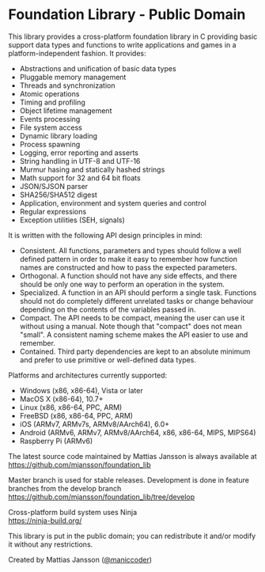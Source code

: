 # Foundation Library  -  Public Domain

This library provides a cross-platform foundation library in C providing basic support data types and
functions to write applications and games in a platform-independent fashion. It provides:

* Abstractions and unification of basic data types
* Pluggable memory management
* Threads and synchronization
* Atomic operations
* Timing and profiling
* Object lifetime management
* Events processing
* File system access
* Dynamic library loading
* Process spawning
* Logging, error reporting and asserts
* String handling in UTF-8 and UTF-16
* Murmur hasing and statically hashed strings
* Math support for 32 and 64 bit floats
* JSON/SJSON parser
* SHA256/SHA512 digest
* Application, environment and system queries and control
* Regular expressions
* Exception utilities (SEH, signals)

It is written with the following API design principles in mind:

* Consistent. All functions, parameters and types should follow a well defined pattern in order to make it easy to remember how function names are constructed and how to pass the expected parameters.
* Orthogonal. A function should not have any side effects, and there should be only one way to perform an operation in the system.
* Specialized. A function in an API should perform a single task. Functions should not do completely different unrelated tasks or change behaviour depending on the contents of the variables passed in.
* Compact. The API needs to be compact, meaning the user can use it without using a manual. Note though that "compact" does not mean "small". A consistent naming scheme makes the API easier to use and remember.
* Contained. Third party dependencies are kept to an absolute minimum and prefer to use primitive or well-defined data types.

Platforms and architectures currently supported:

* Windows (x86, x86-64), Vista or later
* MacOS X (x86-64), 10.7+
* Linux (x86, x86-64, PPC, ARM)
* FreeBSD (x86, x86-64, PPC, ARM)
* iOS (ARMv7, ARMv7s, ARMv8/AArch64), 6.0+
* Android (ARMv6, ARMv7, ARMv8/AArch64, x86, x86-64, MIPS, MIPS64)
* Raspberry Pi (ARMv6)


The latest source code maintained by Mattias Jansson is always available at  
<https://github.com/mjansson/foundation_lib>

Master branch is used for stable releases. Development is done in feature branches from the develop branch  
<https://github.com/mjansson/foundation_lib/tree/develop>

Cross-platform build system uses Ninja  
<https://ninja-build.org/>

This library is put in the public domain; you can redistribute it and/or modify it without any restrictions.


Created by Mattias Jansson ([@maniccoder](https://twitter.com/maniccoder))
